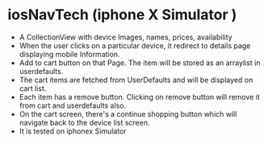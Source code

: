 # iosNavTech (iphone X Simulator )

- A CollectionView with device Images, names, prices, availability
- When the user clicks on a particular device, it redirect to details page displaying mobile Information.
- Add to cart button on that Page. The item will be stored as an arraylist in userdefaults.
- The cart items are fetched from UserDefaults and will be displayed on cart list.
- Each item has a remove button. Clicking on remove button will remove it from cart and userdefaults also.
- On the cart screen, there's a continue shopping button which will navigate back to the device list screen.
- It is tested on iphonex Simulator
